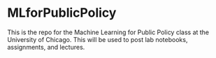 # MLforPublicPolicy

This is the repo for the Machine Learning for Public Policy class at the University of Chicago. This will be used to post lab notebooks, assignments, and lectures.

